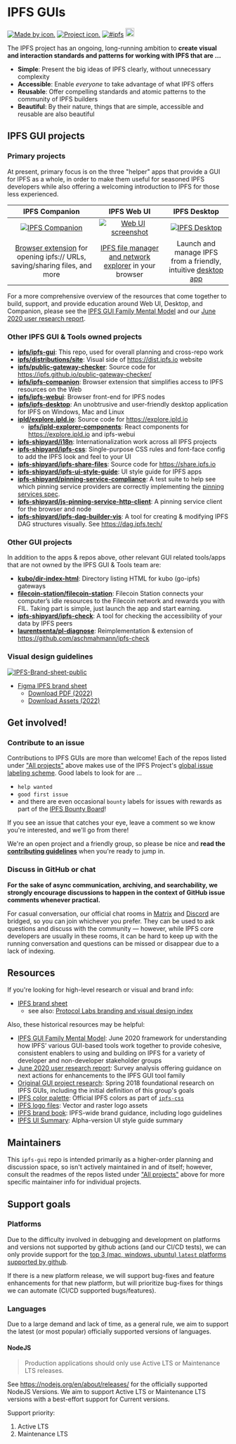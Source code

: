 # IPFS GUIs

[![Made by icon.](https://img.shields.io/badge/made%20by-Protocol%20Labs-blue.svg?style=flat)](https://protocol.ai/)
[![Project icon.](https://img.shields.io/badge/project-IPFS-blue.svg?style=flat)](http://ipfs.io/)
[![#ipfs](https://img.shields.io/badge/irc-%23ipfs-brightgreen.svg)](https://webchat.freenode.net/?channels=ipfs) <a href="https://www.irccloud.com/invite?channel=%23ipfs-gui&amp;hostname=irc.freenode.net&amp;port=6697&amp;ssl=1" target="_blank"><img src="https://img.shields.io/badge/irc-%23ipfs--gui-brightgreen.svg?style=flat"  height="20"></a>

The IPFS project has an ongoing, long-running ambition to **create visual and interaction standards and patterns for working with IPFS that are ...**

- **Simple**: Present the big ideas of IPFS clearly, without unnecessary complexity
- **Accessible**: Enable *everyone* to take advantage of what IPFS offers
- **Reusable**: Offer compelling standards and atomic patterns to the community of IPFS builders
- **Beautiful**: By their nature, things that are simple, accessible and reusable are also beautiful

## IPFS GUI projects

### Primary projects

At present, primary focus is on the three "helper" apps that provide a GUI for IPFS as a whole, in order to make them useful for seasoned IPFS developers while also offering a welcoming introduction to IPFS for those less experienced.

| IPFS Companion | IPFS Web UI | IPFS Desktop |
|:-:|:-:|:-:|
| [<img title="IPFS Companion" src="https://ipfs.io/images/ipfs-companion-hex.png" />][IPFS Companion] | [<img title="Web UI screenshot" src="img/webui-hex.png" />][IPFS Web UI] | [<img title="IPFS Desktop" src="https://ipfs.io/images/ipfs-desktop-hex.png" />][IPFS Desktop] |
| [Browser extension](https://github.com/ipfs/ipfs-companion) for opening ipfs:// URLs, saving/sharing files, and more| [IPFS file manager and network explorer](https://github.com/ipfs-shipyard/ipfs-webui) in your browser | Launch and manage IPFS from a friendly, intuitive [desktop app](https://www.github.com/ipfs-shipyard/ipfs-desktop) |

For a more comprehensive overview of the resources that come together to build, support, and provide education around Web UI, Desktop, and Companion, please see the [IPFS GUI Family Mental Model](https://ipfs-gui-mental-model.netlify.app/) and our [June 2020 user research report](https://docs.google.com/document/d/1V5sDSxMqhhplpcB8u8CffiGWHUvw-t4p_sn5vigdR90/edit#).

### Other IPFS GUI & Tools owned projects

- **[ipfs/ipfs-gui](https://www.github.com/ipfs/ipfs-gui)**: This repo, used for overall planning and cross-repo work
- **[ipfs/distributions/site](https://github.com/ipfs/distributions/tree/master/site)**: Visual side of https://dist.ipfs.io website
- **[ipfs/public-gateway-checker](https://www.github.com/ipfs/public-gateway-checker)**: Source code for https://ipfs.github.io/public-gateway-checker/
- **[ipfs/ipfs-companion](https://github.com/ipfs/ipfs-companion)**: Browser extension that simplifies access to IPFS resources on the Web
- **[ipfs/ipfs-webui](https://github.com/ipfs/ipfs-webui)**: Browser front-end for IPFS nodes
- **[ipfs/ipfs-desktop](https://github.com/ipfs/ipfs-desktop)**: An unobtrusive and user-friendly desktop application for IPFS on Windows, Mac and Linux
- **[ipld/explore.ipld.io](https://github.com/ipld/explore.ipld.io)**: Source code for https://explore.ipld.io
  - **[ipfs/ipld-explorer-components](https://github.com/ipfs/ipld-explorer-components)**: React components for https://explore.ipld.io and ipfs-webui
- **[ipfs-shipyard/i18n](https://github.com/ipfs-shipyard/i18n)**: Internationalization work across all IPFS projects
- **[ipfs-shipyard/ipfs-css](https://www.github.com/ipfs-shipyard/ipfs-css)**: Single-purpose CSS rules and font-face config to add the IPFS look and feel to your UI
- **[ipfs-shipyard/ipfs-share-files](https://www.github.com/ipfs-shipyard/ipfs-share-files)**: Source code for https://share.ipfs.io
- **[ipfs-shipyard/ipfs-ui-style-guide](https://www.github.com/ipfs-shipyard/ipfs-ui-style-guide)**: UI style guide for IPFS apps
- **[ipfs-shipyard/pinning-service-compliance](https://www.github.com/ipfs-shipyard/pinning-service-compliance)**: A test suite to help see which pinning service providers are correctly implementing the [pinning services spec](https://ipfs.github.io/pinning-services-api-spec/).
- **[ipfs-shipyard/js-pinning-service-http-client](https://github.com/ipfs-shipyard/js-pinning-service-http-client)**: A pinning service client for the browser and node
- **[ipfs-shipyard/ipfs-dag-builder-vis](https://github.com/ipfs-shipyard/ipfs-dag-builder-vis)**: A tool for creating & modifying IPFS DAG structures visually. See https://dag.ipfs.tech/ 

### Other GUI projects

In addition to the apps & repos above, other relevant GUI related tools/apps that are not owned by the IPFS GUI & Tools team are:

- **[kubo/dir-index-html](https://github.com/ipfs/go-ipfs/tree/master/assets/dir-index-html)**: Directory listing HTML for kubo (go-ipfs) gateways
- **[filecoin-station/filecoin-station](https://github.com/filecoin-station/filecoin-station)**: Filecoin Station connects your computer’s idle resources to the Filecoin network and rewards you with FIL. Taking part is simple, just launch the app and start earning.
- **[ipfs-shipyard/ipfs-check](https://github.com/ipfs-shipyard/ipfs-check)**: A tool for checking the accessibility of your data by IPFS peers
- **[laurentsenta/pl-diagnose](https://github.com/laurentsenta/pl-diagnose)**: Reimplementation & extension of https://github.com/aschmahmann/ipfs-check

### Visual design guidelines

[![IPFS-Brand-sheet-public](https://user-images.githubusercontent.com/157609/176955199-0f87b9bc-3a8d-4bd0-b9a3-48a9fe38f942.png)](https://www.figma.com/proto/mH0OlgikgKzLmbMNO3noBs/IPFS-Brand-sheet-public)

- [Figma IPFS brand sheet](https://www.figma.com/proto/mH0OlgikgKzLmbMNO3noBs/IPFS-Brand-sheet-public)
  - [Download PDF (2022)](https://ipfs.io/ipfs/QmcVRX6eArMmyTo2LQ5iDGD1BJ13FwFv8EB1oGaVmSwbwE?filename=ipfs-brand-sheet-2022.pdf)
  - [Download Assets (2022)](https://ipfs.io/ipfs/QmSwE3QkkQf914n3RRMtCprxS8qMTtxEWFHneYppdAukeR?filename=ipfs-brand-assets-2022.zip)

## Get involved!

### Contribute to an issue

Contributions to IPFS GUIs are more than welcome! Each of the repos listed under ["All projects"](#all-projects) above makes use of the IPFS Project's [global issue labeling scheme](https://github.com/ipfs/community/blob/master/ISSUE_LABELS.md). Good labels to look for are ...
- `help wanted`
- `good first issue`
- and there are even occasional `bounty` labels for issues with rewards as part of the [IPFS Bounty Board](https://github.com/ipfs/devgrants/projects/1)!

If you see an issue that catches your eye, leave a comment so we know you're interested, and we'll go from there!

We're an open project and a friendly group, so please be nice and **read the [contributing guidelines](https://github.com/ipfs/community/blob/master/CONTRIBUTING_JS.md)** when you're ready to jump in.

### Discuss in GitHub or chat

**For the sake of async communication, archiving, and searchability, we strongly encourage discussions to happen in the context of GitHub issue comments whenever practical.**

For casual conversation, our official chat rooms in [Matrix](https://app.element.io/#/room/#lobby:ipfs.io) and [Discord](https://discord.gg/Z4H6tdECb9) are bridged, so you can join whichever you prefer. They can be used to ask questions and discuss with the community — however, while IPFS core developers are usually in these rooms, it can be hard to keep up with the running conversation and questions can be missed or disappear due to a lack of indexing.

## Resources

If you're looking for high-level research or visual and brand info:

- [IPFS brand sheet](https://www.figma.com/proto/mH0OlgikgKzLmbMNO3noBs/IPFS-Brand-sheet-public?node-id=22%3A2)
  - see also: [Protocol Labs branding and visual design index](https://www.figma.com/proto/zwiBoppEK16FXV89bqDVgX/PL-%2B-project-branding-master-index?node-id=0%3A6&scaling=min-zoom)

Also, these historical resources may be helpful:

- [IPFS GUI Family Mental Model](https://ipfs-gui-mental-model.netlify.app/): June 2020 framework for understanding how IPFS’ various GUI-based tools work together to provide cohesive, consistent enablers to using and building on IPFS for a variety of developer and non-developer stakeholder groups
- [June 2020 user research report](https://docs.google.com/document/d/1V5sDSxMqhhplpcB8u8CffiGWHUvw-t4p_sn5vigdR90/edit#): Survey analysis offering guidance on next actions for enhancements to the IPFS GUI tool family
- [Original GUI project research](research): Spring 2018 foundational research on IPFS GUIs, including the initial definition of this group's goals
- [IPFS color palette](https://github.com/ipfs-shipyard/ipfs-css#colors): Official IPFS colors as part of [`ipfs-css`](https://github.com/ipfs-shipyard/ipfs-css)
- [IPFS logo files](https://github.com/ipfs-inactive/logo): Vector and raster logo assets
- [IPFS brand book](https://github.com/ipfs-shipyard/ipfs-ui-style-guide/files/1629262/IPFS_brandbook.pdf): IPFS-wide brand guidance, including logo guidelines
- [IPFS UI Summary](img/ipfs-ui-kit.png): Alpha-version UI style guide summary

## Maintainers

This `ipfs-gui` repo is intended primarily as a higher-order planning and discussion space, so isn't actively maintained in and of itself; however, consult the readmes of the repos listed under ["All projects"](#all-projects) above for more specific maintainer info for individual projects.



[IPFS Web UI]: https://github.com/ipfs-shipyard/ipfs-webui "Web-based IPFS file manager and network explorer"
[IPFS Desktop]: https://github.com/ipfs-shipyard/ipfs-desktop "Launch and manage IPFS from a desktop app"
[IPFS Companion]: https://github.com/ipfs/ipfs-companion "Integrate IPFS with your browser"

## Support goals

### Platforms

Due to the difficulty involved in debugging and development on platforms and versions not supported by github actions (and our CI/CD tests), we can only provide support for the [top 3 (mac, windows, ubuntu) `latest` platforms supported by github](https://docs.github.com/en/actions/using-github-hosted-runners/about-github-hosted-runners#supported-runners-and-hardware-resources). 

If there is a new platform release, we will support bug-fixes and feature enhancements for that new platform, but will prioritize bug-fixes for things we can automate (CI/CD supported bugs/features).

### Languages

Due to a large demand and lack of time, as a general rule, we aim to support the latest (or most popular) officially supported versions of languages. 

#### NodeJS

> Production applications should only use Active LTS or Maintenance LTS releases.

See https://nodejs.org/en/about/releases/ for the officially supported NodeJS Versions. We aim to support Active LTS or Maintenance LTS versions with a best-effort support for Current versions.

Support priority:

1. Active LTS
2. Maintenance LTS
